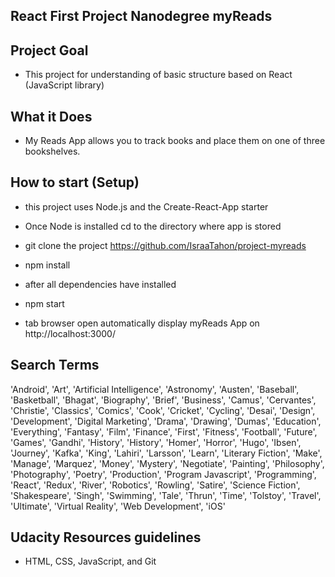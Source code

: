 ## React First Project Nanodegree myReads

## Project Goal

- This project for understanding of basic structure based on React (JavaScript library)

## What it Does

- My Reads App allows you to track books and place them on one of three bookshelves.

## How to start (Setup)

- this project uses Node.js and the Create-React-App starter

- Once Node is installed cd to the directory where app is stored

- git clone the project https://github.com/IsraaTahon/project-myreads

- npm install

- after all dependencies have installed

- npm start

- tab browser open automatically display myReads App on
  http://localhost:3000/

## Search Terms

'Android', 'Art', 'Artificial Intelligence', 'Astronomy', 'Austen', 'Baseball', 'Basketball', 'Bhagat', 'Biography', 'Brief', 'Business', 'Camus', 'Cervantes', 'Christie', 'Classics', 'Comics', 'Cook', 'Cricket', 'Cycling', 'Desai', 'Design', 'Development', 'Digital Marketing', 'Drama', 'Drawing', 'Dumas', 'Education', 'Everything', 'Fantasy', 'Film', 'Finance', 'First', 'Fitness', 'Football', 'Future', 'Games', 'Gandhi', 'History', 'History', 'Homer', 'Horror', 'Hugo', 'Ibsen', 'Journey', 'Kafka', 'King', 'Lahiri', 'Larsson', 'Learn', 'Literary Fiction', 'Make', 'Manage', 'Marquez', 'Money', 'Mystery', 'Negotiate', 'Painting', 'Philosophy', 'Photography', 'Poetry', 'Production', 'Program Javascript', 'Programming', 'React', 'Redux', 'River', 'Robotics', 'Rowling', 'Satire', 'Science Fiction', 'Shakespeare', 'Singh', 'Swimming', 'Tale', 'Thrun', 'Time', 'Tolstoy', 'Travel', 'Ultimate', 'Virtual Reality', 'Web Development', 'iOS'

## Udacity Resources guidelines

- HTML, CSS, JavaScript, and Git 
